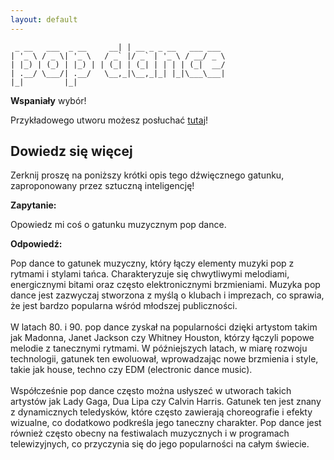 ```yaml
---
layout: default
---
```


```                         _                      
 _ __   ___  _ __     __| | __ _ _ __   ___ ___ 
| '_ \ / _ \| '_ \   / _` |/ _` | '_ \ / __/ _ \
| |_) | (_) | |_) | | (_| | (_| | | | | (_|  __/
| .__/ \___/| .__/   \__,_|\__,_|_| |_|\___\___|
|_|         |_|                                 
```
**Wspaniały** wybór!

Przykładowego utworu możesz posłuchać [tutaj](https://p.scdn.co/mp3-preview/1164c378d1a70ec8cfa42a28dc108503e8f62768)!
## Dowiedz się więcej
Zerknij proszę na poniższy krótki opis tego dźwięcznego gatunku, zaproponowany przez sztuczną inteligencję!



**Zapytanie:**

Opowiedz mi coś o gatunku muzycznym pop dance.

**Odpowiedź:**

Pop dance to gatunek muzyczny, który łączy elementy muzyki pop z rytmami i stylami tańca. Charakteryzuje się chwytliwymi melodiami, energicznymi bitami oraz często elektronicznymi brzmieniami. Muzyka pop dance jest zazwyczaj stworzona z myślą o klubach i imprezach, co sprawia, że jest bardzo popularna wśród młodszej publiczności.<br><br>W latach 80. i 90. pop dance zyskał na popularności dzięki artystom takim jak Madonna, Janet Jackson czy Whitney Houston, którzy łączyli popowe melodie z tanecznymi rytmami. W późniejszych latach, w miarę rozwoju technologii, gatunek ten ewoluował, wprowadzając nowe brzmienia i style, takie jak house, techno czy EDM (electronic dance music).<br><br>Współcześnie pop dance często można usłyszeć w utworach takich artystów jak Lady Gaga, Dua Lipa czy Calvin Harris. Gatunek ten jest znany z dynamicznych teledysków, które często zawierają choreografie i efekty wizualne, co dodatkowo podkreśla jego taneczny charakter. Pop dance jest również często obecny na festiwalach muzycznych i w programach telewizyjnych, co przyczynia się do jego popularności na całym świecie.